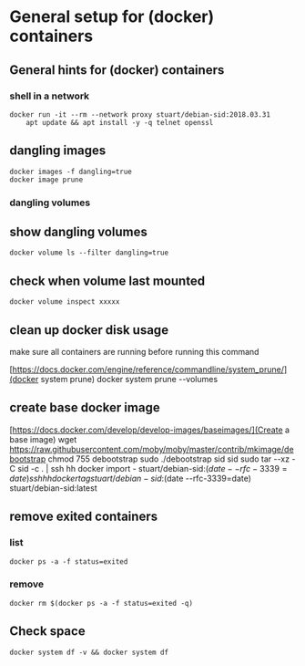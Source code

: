 # General setup for (docker) containers
## General hints for (docker) containers
### shell in a network
	docker run -it --rm --network proxy stuart/debian-sid:2018.03.31
		apt update && apt install -y -q telnet openssl

## dangling images
	docker images -f dangling=true
	docker image prune

### dangling volumes
## show dangling volumes
	docker volume ls --filter dangling=true
## check when volume last mounted
	docker volume inspect xxxxx
## clean up docker disk usage
make sure all containers are running before running this command

[https://docs.docker.com/engine/reference/commandline/system_prune/](docker system prune)
    docker system prune --volumes

## create base docker image

[https://docs.docker.com/develop/develop-images/baseimages/](Create a base image)
    wget https://raw.githubusercontent.com/moby/moby/master/contrib/mkimage/debootstrap
    chmod 755 debootstrap
    sudo ./debootstrap sid sid
    sudo tar --xz -C sid -c . | ssh hh docker import - stuart/debian-sid:$(date --rfc-3339=date)
    ssh hh docker tag stuart/debian-sid:$(date --rfc-3339=date) stuart/debian-sid:latest

## remove exited containers
### list
	docker ps -a -f status=exited
### remove
	docker rm $(docker ps -a -f status=exited -q)
## Check space
	docker system df -v && docker system df
